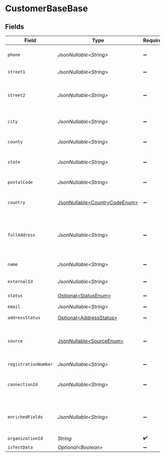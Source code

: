 # CustomerBaseBase


## Fields

| Field                                                                                              | Type                                                                                               | Required                                                                                           | Description                                                                                        |
| -------------------------------------------------------------------------------------------------- | -------------------------------------------------------------------------------------------------- | -------------------------------------------------------------------------------------------------- | -------------------------------------------------------------------------------------------------- |
| `phone`                                                                                            | *JsonNullable\<String>*                                                                            | :heavy_minus_sign:                                                                                 | Phone number associated with the address.                                                          |
| `street1`                                                                                          | *JsonNullable\<String>*                                                                            | :heavy_minus_sign:                                                                                 | Primary street address.                                                                            |
| `street2`                                                                                          | *JsonNullable\<String>*                                                                            | :heavy_minus_sign:                                                                                 | Additional street address details, such as an apartment or suite number.                           |
| `city`                                                                                             | *JsonNullable\<String>*                                                                            | :heavy_minus_sign:                                                                                 | City where the customer resides.                                                                   |
| `county`                                                                                           | *JsonNullable\<String>*                                                                            | :heavy_minus_sign:                                                                                 | County or district of the customer.                                                                |
| `state`                                                                                            | *JsonNullable\<String>*                                                                            | :heavy_minus_sign:                                                                                 | State or province of the customer.                                                                 |
| `postalCode`                                                                                       | *JsonNullable\<String>*                                                                            | :heavy_minus_sign:                                                                                 | ZIP or Postal code of the customer.                                                                |
| `country`                                                                                          | [JsonNullable\<CountryCodeEnum>](../../models/components/CountryCodeEnum.md)                       | :heavy_minus_sign:                                                                                 | Country code in ISO 3166-1 alpha-2 format                                                          |
| `fullAddress`                                                                                      | *JsonNullable\<String>*                                                                            | :heavy_minus_sign:                                                                                 | Complete address string of the customer, which can be used as an alternative to individual fields. |
| `name`                                                                                             | *JsonNullable\<String>*                                                                            | :heavy_minus_sign:                                                                                 | Name of the customer.                                                                              |
| `externalId`                                                                                       | *JsonNullable\<String>*                                                                            | :heavy_minus_sign:                                                                                 | A unique identifier for the customer.                                                              |
| `status`                                                                                           | [Optional\<StatusEnum>](../../models/components/StatusEnum.md)                                     | :heavy_minus_sign:                                                                                 | N/A                                                                                                |
| `email`                                                                                            | *JsonNullable\<String>*                                                                            | :heavy_minus_sign:                                                                                 | Email address of the customer.                                                                     |
| `addressStatus`                                                                                    | [Optional\<AddressStatus>](../../models/components/AddressStatus.md)                               | :heavy_minus_sign:                                                                                 | N/A                                                                                                |
| `source`                                                                                           | [JsonNullable\<SourceEnum>](../../models/components/SourceEnum.md)                                 | :heavy_minus_sign:                                                                                 | Source of the customer information (e.g., BIGCOMMERCE, STRIPE, etc.).                              |
| `registrationNumber`                                                                               | *JsonNullable\<String>*                                                                            | :heavy_minus_sign:                                                                                 | N/A                                                                                                |
| `connectionId`                                                                                     | *JsonNullable\<String>*                                                                            | :heavy_minus_sign:                                                                                 | Unique identifier of the connection related to the customer.                                       |
| `enrichedFields`                                                                                   | *JsonNullable\<String>*                                                                            | :heavy_minus_sign:                                                                                 | Additional enriched fields for the customer, if available.                                         |
| `organizationId`                                                                                   | *String*                                                                                           | :heavy_check_mark:                                                                                 | N/A                                                                                                |
| `isTestData`                                                                                       | *Optional\<Boolean>*                                                                               | :heavy_minus_sign:                                                                                 | N/A                                                                                                |